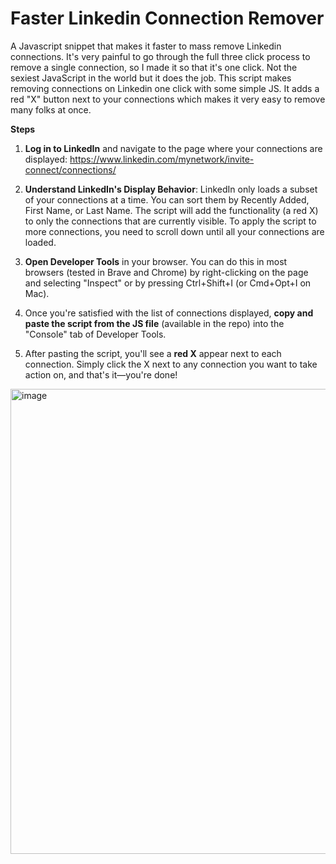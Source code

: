 # Faster Linkedin Connection Remover
A Javascript snippet that makes it faster to mass remove Linkedin connections. It's very painful to go through the full three click process to remove a single connection, so I made it so that it's one click. Not the sexiest JavaScript in the world but it does the job. This script makes removing connections on Linkedin one click with some simple JS. It adds a red "X" button next to your connections which makes it very easy to remove many folks at once.

**Steps**
1. **Log in to LinkedIn** and navigate to the page where your connections are displayed: https://www.linkedin.com/mynetwork/invite-connect/connections/

2. **Understand LinkedIn's Display Behavior**: LinkedIn only loads a subset of your connections at a time. You can sort them by Recently Added, First Name, or Last Name. The script will add the functionality (a red X) to only the connections that are currently visible. To apply the script to more connections, you need to scroll down until all your connections are loaded.
   
3. **Open Developer Tools** in your browser. You can do this in most browsers (tested in Brave and Chrome) by right-clicking on the page and selecting "Inspect" or by pressing Ctrl+Shift+I (or Cmd+Opt+I on Mac).

4. Once you're satisfied with the list of connections displayed, **copy and paste the script from the JS file** (available in the repo) into the "Console" tab of Developer Tools.

5. After pasting the script, you'll see a **red X** appear next to each connection. Simply click the X next to any connection you want to take action on, and that's it—you're done!
<img width="744" alt="image" src="https://github.com/user-attachments/assets/428d359c-1c0c-4493-bf67-cbc33a17c132">

